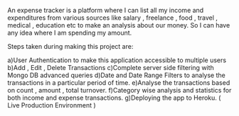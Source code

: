 An expense tracker is a platform where I can list all my income and expenditures from various sources like salary , freelance , food , travel , medical , education etc to make an analysis about our money. So I can have any idea where I am spending my amount.

Steps taken during making this project are:

a)User Authentication to make this application accessible to multiple users
b)Add , Edit , Delete Transactions
c)Complete server side filtering with Mongo DB advanced queries
d)Date and Date Range Filters to analyse the transactions in a particular period of time.
e)Analyse the transactions based on count , amount , total turnover.
f)Category wise analysis and statistics for both income and expense transactions.
g)Deploying the app to Heroku. ( Live Production Environment )
